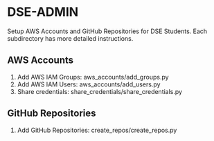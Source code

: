 DSE-ADMIN
=========

Setup AWS Accounts and GitHub Repositories for DSE Students. Each subdirectory has more detailed instructions.


## AWS Accounts

1. Add AWS IAM Groups: aws_accounts/add_groups.py
2. Add AWS IAM Users: aws_accounts/add_users.py
3. Share credentials: share_credentials/share_credentials.py


## GitHub Repositories

1. Add GitHub Repositories: create_repos/create_repos.py
